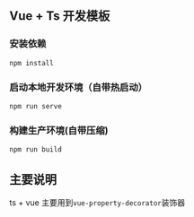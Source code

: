 ## Vue + Ts 开发模板

### 安装依赖

```
npm install
```

### 启动本地开发环境（自带热启动）

```
npm run serve
```

### 构建生产环境(自带压缩)

```
npm run build
```

## 主要说明

ts + vue 主要用到`vue-property-decorator`装饰器
